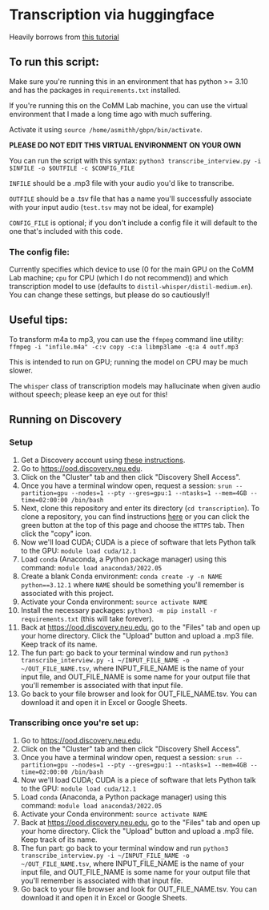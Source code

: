 # Transcription via huggingface
Heavily borrows from [this tutorial](https://www.doczamora.com/audio-transcription-from-huggingface-pre-trained-model)

## To run this script:
Make sure you're running this in an environment that has python >= 3.10 and has the packages in `requirements.txt` installed. 

If you're running this on the CoMM Lab machine, you can use the virtual environment that I made a long time ago with much suffering.

Activate it using `source /home/asmithh/gbpn/bin/activate`. 

**PLEASE DO NOT EDIT THIS VIRTUAL ENVIRONMENT ON YOUR OWN**

You can run the script with this syntax:
`python3 transcribe_interview.py -i $INFILE -o $OUTFILE -c $CONFIG_FILE`

`INFILE` should be a .mp3 file with your audio you'd like to transcribe.

`OUTFILE` should be a .tsv file that has a name you'll successfully associate with your input audio (`test.tsv` may not be ideal, for example)

`CONFIG_FILE` is optional; if you don't include a config file it will default to the one that's included with this code. 

### The config file:
Currently specifies which device to use (0 for the main GPU on the CoMM Lab machine; `cpu` for CPU (which I do not recommend)) and which transcription model to use (defaults to `distil-whisper/distil-medium.en`). You can change these settings, but please do so cautiously!!  


## Useful tips:

To transform m4a to mp3, you can use the `ffmpeg` command line utility: `ffmpeg -i "infile.m4a" -c:v copy -c:a libmp3lame -q:a 4 outf.mp3`

This is intended to run on GPU; running the model on CPU may be much slower. 

The `whisper` class of transcription models may hallucinate when given audio without speech; please keep an eye out for this!

## Running on Discovery
### Setup
1. Get a Discovery account using [these instructions](https://rc.northeastern.edu/getting-access/).
2. Go to https://ood.discovery.neu.edu.
3. Click on the "Cluster" tab and then click "Discovery Shell Access".
4. Once you have a terminal window open, request a session: `srun --partition=gpu --nodes=1 --pty --gres=gpu:1 --ntasks=1 --mem=4GB --time=02:00:00 /bin/bash`
5. Next, clone this repository and enter its directory (`cd transcription`). To clone a repository, you can find instructions [here](https://docs.github.com/en/repositories/creating-and-managing-repositories/cloning-a-repository) or you can click the green button at the top of this page and choose the `HTTPS` tab. Then click the "copy" icon. 
6. Now we'll load CUDA; CUDA is a piece of software that lets Python talk to the GPU: `module load cuda/12.1`
7. Load `conda` (Anaconda, a Python package manager) using this command: `module load anaconda3/2022.05`
8. Create a blank Conda environment: `conda create -y -n NAME python==3.12.1` where `NAME` should be something you'll remember is associated with this project.
9. Activate your Conda environment: `source activate NAME`
10. Install the necessary packages: `python3 -m pip install -r requirements.txt` (this will take forever).
11. Back at https://ood.discovery.neu.edu, go to the "Files" tab and open up your home directory. Click the "Upload" button and upload a .mp3 file. Keep track of its name. 
12. The fun part: go back to your terminal window and run `python3 transcribe_interview.py -i ~/INPUT_FILE_NAME -o ~/OUT_FILE_NAME.tsv`, where INPUT_FILE_NAME is the name of your input file, and OUT_FILE_NAME is some name for your output file that you'll remember is associated with that input file.
13. Go back to your file browser and look for OUT_FILE_NAME.tsv. You can download it and open it in Excel or Google Sheets.

### Transcribing once you're set up:
1. Go to https://ood.discovery.neu.edu.
2. Click on the "Cluster" tab and then click "Discovery Shell Access".
3. Once you have a terminal window open, request a session: `srun --partition=gpu --nodes=1 --pty --gres=gpu:1 --ntasks=1 --mem=4GB --time=02:00:00 /bin/bash`
4. Now we'll load CUDA; CUDA is a piece of software that lets Python talk to the GPU: `module load cuda/12.1`
5. Load `conda` (Anaconda, a Python package manager) using this command: `module load anaconda3/2022.05`
6. Activate your Conda environment: `source activate NAME`
7. Back at https://ood.discovery.neu.edu, go to the "Files" tab and open up your home directory. Click the "Upload" button and upload a .mp3 file. Keep track of its name.
8. The fun part: go back to your terminal window and run `python3 transcribe_interview.py -i ~/INPUT_FILE_NAME -o ~/OUT_FILE_NAME.tsv`, where INPUT_FILE_NAME is the name of your input file, and OUT_FILE_NAME is some name for your output file that you'll remember is associated with that input file.
9. Go back to your file browser and look for OUT_FILE_NAME.tsv. You can download it and open it in Excel or Google Sheets.
